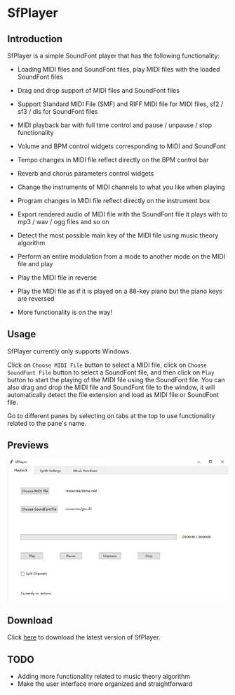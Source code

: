 # SfPlayer

## Introduction

SfPlayer is a simple SoundFont player that has the following functionality:

* Loading MIDI files and SoundFont files, play MIDI files with the loaded SoundFont files

* Drag and drop support of MIDI files and SoundFont files

* Support Standard MIDI File (SMF) and RIFF MIDI file for MIDI files, sf2 / sf3 / dls for SoundFont files

* MIDI playback bar with full time control and pause / unpause / stop functionality

* Volume and BPM control widgets corresponding to MIDI and SoundFont

* Tempo changes in MIDI file reflect directly on the BPM control bar

* Reverb and chorus parameters control widgets

* Change the instruments of MIDI channels to what you like when playing

* Program changes in MIDI file reflect directly on the instrument box

* Export rendered audio of MIDI file with the SoundFont file it plays with to mp3 / wav / ogg files and so on

* Detect the most possible main key of the MIDI file using music theory algorithm

* Perform an entire modulation from a mode to another mode on the MIDI file and play

* Play the MIDI file in reverse

* Play the MIDI file as if it is played on a 88-key piano but the piano keys are reversed

* More functionality is on the way!

## Usage

SfPlayer currently only supports Windows.

Click on `Choose MIDI File` button to select a MIDI file, click on `Choose SoundFont File` button to select a SoundFont file, and then click on `Play` button to start the playing of the MIDI file using the SoundFont file. You can also drag and drop the MIDI file and SoundFont file to the window, it will automatically detect the file extension and load as MIDI file or SoundFont file.

Go to different panes by selecting on tabs at the top to use functionality related to the pane's name.

## Previews

![image](previews/1.jpg)

## Download

Click [here](https://github.com/Rainbow-Dreamer/SfPlayer/archive/refs/heads/main.zip) to download the latest version of SfPlayer.

## TODO

* Adding more functionality related to music theory algorithm
* Make the user interface more organized and straightforward


